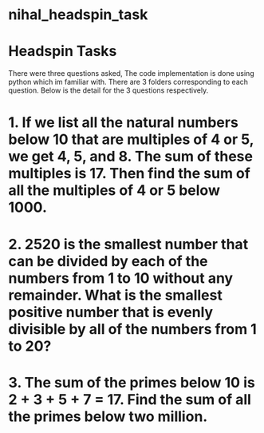# nihal_headspin_task

# Headspin Tasks

There were three questions asked, The code implementation is done using python which im familiar with. There are 3 folders corresponding to each question. Below is the detail for the 3 questions respectively.  

# 1. If we list all the natural numbers below 10 that are multiples of 4 or 5, we get 4, 5, and 8. The sum of these multiples is 17. Then find the sum of all the multiples of 4 or 5 below 1000.
# 2. 2520 is the smallest number that can be divided by each of the numbers from 1 to 10 without any remainder. What is the smallest positive number that is evenly divisible by all of the numbers from 1 to 20?
# 3. The sum of the primes below 10 is 2 + 3 + 5 + 7 = 17. Find the sum of all the primes below two million.
